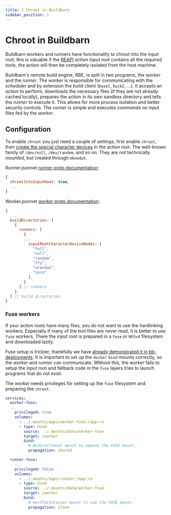 ```yaml
---
title: I Chroot in Buildbarn
sidebar_position: 1
---
```

# Chroot in Buildbarn

Buildbarn workers and runners have functionality to chroot into the input root,
this is valuable if the [REAPI] _action_  _input root_ contains all the required tools,
the action will then be completely isolated from the host machine.

Buildbarn's remote build engine, RBE, is split in two programs,
the _worker_ and the _runner_.
The _worker_ is responsible for communicating with the _scheduler_
and by extension the build client (`bazel`, `buck2`, ...).
It accepts an _action_ to perform,
downloads the necessary files (if they are not already cached locally),
prepares the action in its own sandbox directory
and tells the _runner_ to execute it.
This allows for more process isolation and better security controls.
The _runner_ is simple and executes _commands_ on input files fed by the _worker_.

[REAPI]: https://github.com/bazelbuild/remote-apis

## Configuration

To enable `chroot` you just need a couple of settings,
first enable `chroot`,
then [create the special character devices] in the action root.
The well-known family of `/dev/null`, `/dev/random`, and so on.
They are not technically _mounted_, but created through `mknodat`.

Runner.jsonnet [runner proto documentation]:

[runner proto documentation]: https://github.com/buildbarn/bb-remote-execution/blob/96c4fdce659fabfaba7ee2a60fd4e2ffab8352e2/pkg/proto/configuration/bb_runner/bb_runner.proto#L39

```js
{
  chrootIntoInputRoot: true,
  ...
}
```

Worker.jsonnet [worker proto documentation]:

[worker proto documentation]: https://github.com/buildbarn/bb-remote-execution/blob/96c4fdce659fabfaba7ee2a60fd4e2ffab8352e2/pkg/proto/configuration/bb_worker/bb_worker.proto#L258

```js
{
  ...
  buildDirectories: [
    {
      runners: [
        {
        ...
          inputRootCharacterDeviceNodes: [
            "full",
            "null",
            "random",
            "tty",
            "urandom",
            "zero"
          ],
        }
      ] // runners
    }
  ] // build directories
}
```

### Fuse workers

If your action roots have many files,
you do not want to use the hardlinking workers.
Especially if many of the tool files are never read,
it is better to use `fuse` workers.
There the input root is prepared in a `fuse` or `NFSv4` filesystem
and downloaded lazily.

Fuse setup is trickier, thankfully we have [already demonstrated it in bb-deployments].
It is important to set up the `docker` `bind` mounts correctly,
so the _worker_ and _runner_ can communicate.
Without this, the _worker_ fails to setup the input root
and fallback code in the `fuse` layers tries to launch programs that do not exist.

<!-- TODO: add error messages here -->

[already demonstrated it in bb-deployments]: https://github.com/buildbarn/bb-deployments/blob/d142377ce90d48407f01ca67a7707d958de38936/docker-compose/docker-compose.yml#L68

The _worker_ needs privileges for setting up the `fuse` filesystem and preparing the `chroot`.
```yaml
services:
  worker-fuse:
  ...
    privileged: true
    volumes:
      - ../.mounts/apps/worker-fuse:/app:ro
      - type: bind
        source: ../.mounts/data/worker-fuse
        target: /worker
        bind:
          # Bidirectional mount to expose the FUSE mount.
          propagation: shared

  runner-fuse:
    ...
    privileged: false
    volumes:
      - ../.mounts/apps/runner:/app:ro
      - type: bind
        source: ../.mounts/data/worker-fuse
        target: /worker
        bind:
          # HostToContainer mount to use the FUSE mount.
          propagation: slave
```
[create the special character devices]: https://github.com/buildbarn/bb-remote-execution/blob/96c4fdce659fabfaba7ee2a60fd4e2ffab8352e2/pkg/builder/local_build_executor.go#L185
